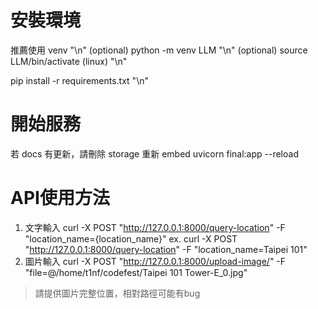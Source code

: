 # 安裝環境
推薦使用 venv "\n"
(optional) python -m venv LLM "\n"
(optional) source LLM/bin/activate (linux) "\n"

pip install -r requirements.txt "\n"

# 開始服務
若 docs 有更新，請刪除 storage 重新 embed
uvicorn final:app --reload

# API使用方法
1. 文字輸入
curl -X POST "http://127.0.0.1:8000/query-location" -F "location_name={location_name}"
ex. curl -X POST "http://127.0.0.1:8000/query-location" -F "location_name=Taipei 101"
2. 圖片輸入
curl -X POST "http://127.0.0.1:8000/upload-image/" -F "file=@/home/t1nf/codefest/Taipei 101 Tower-E_0.jpg"
> 請提供圖片完整位置，相對路徑可能有bug
